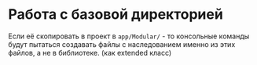 # Работа с базовой директорией

Если её скопировать в проект в `app/Modular/` - то консольные команды будут пытаться создавать файлы с наследованием именно из этих файлов, а не в библиотеке. (как extended класс)


